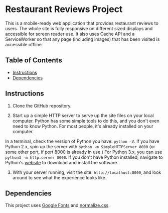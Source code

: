 # Restaurant Reviews Project

This is a mobile-ready web application that provides restaurant reviews to users. The whole site is fully responsive on different sized displays and accessible for screen reader use. It also uses Cache API and a ServiceWorker so that any page (including images) that has been visited is accessible offline.

## Table of Contents

* [Instructions](#instructions)
* [Dependencies](#dependencies)

## Instructions

1. Clone the GitHub repository.

2. Start up a simple HTTP server to serve up the site files on your local computer. Python has some simple tools to do this, and you don't even need to know Python. For most people, it's already installed on your computer.

In a terminal, check the version of Python you have: `python -V`. If you have Python 2.x, spin up the server with `python -m SimpleHTTPServer 8000` (or some other port, if port 8000 is already in use.) For Python 3.x, you can use `python3 -m http.server 8000`. If you don't have Python installed, navigate to Python's [website](https://www.python.org/) to download and install the software.

3. With your server running, visit the site: `http://localhost:8000`, and look around to see what the experience looks like.

## Dependencies

This project uses [Google Fonts](https://fonts.google.com/) and [normalize.css](https://github.com/necolas/normalize.css).



